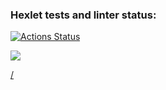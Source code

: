 ### Hexlet tests and linter status:
[![Actions Status](https://github.com/AVmyasoedov88/frontend-project-lvl1/workflows/hexlet-check/badge.svg)](https://github.com/AVmyasoedov88/frontend-project-lvl1/actions)

<a href="https://codeclimate.com/github/AVmyasoedov88/frontend-project-lvl1/maintainability"><img src="https://api.codeclimate.com/v1/badges/349dcbffc69ca823cdca/maintainability" /></a>

<a href='https://github.com/AVmyasoedov88/frontend-project-lvl1/actions/workflows/Linter/badge.svg'>/<a>



